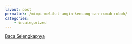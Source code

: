 ```yaml
---
layout: post
permalink: /mimpi-melihat-angin-kencang-dan-rumah-roboh/
categories:
    - Uncategorized
---
```


[Baca Selengkapnya](/05)